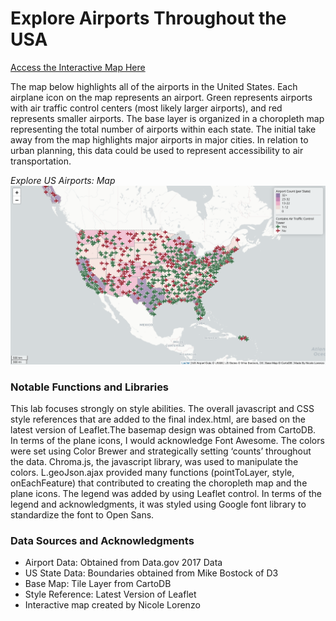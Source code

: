 # Explore Airports Throughout the USA

<a href="https://nicolealorenzo.github.io/us_airport_explore/Index.html">Access the Interactive Map Here</a>

The map below highlights all of the airports in the United States. Each airplane icon on the map represents an airport. Green represents airports with air traffic control centers (most likely larger airports), and red represents smaller airports. The base layer is organized in a choropleth map representing the total number of airports within each state. The initial take away from the map highlights major airports in major cities. In relation to urban planning, this data could be used to represent accessibility to air transportation.

<i> Explore US Airports: Map </i>
<img src="img/mapscreenshot.png" alt="Map Image">

### Notable Functions and Libraries
This lab focuses strongly on style abilities. The overall javascript and CSS style references that are added to the final index.html, are based on the latest version of Leaflet.The basemap design was obtained from CartoDB. In terms of the plane icons, I would acknowledge Font Awesome. The colors were set using Color Brewer and strategically setting ‘counts’ throughout the data. Chroma.js, the javascript library, was used to manipulate the colors. L.geoJson.ajax provided many functions (pointToLayer, style, onEachFeature) that contributed to creating the choropleth map and the plane icons. The legend was added by using Leaflet control. In terms of the legend and acknowledgments, it was styled using Google font library to standardize the font to Open Sans.


### Data Sources and Acknowledgments
<ul>
<li>Airport Data: Obtained from Data.gov 2017 Data</li>
<li>US State Data: Boundaries obtained from Mike Bostock of D3</li>
<li>Base Map: Tile Layer from CartoDB</li>
<li>Style Reference: Latest Version of Leaflet</li>
<li>Interactive map created by Nicole Lorenzo</li>
</ul>
